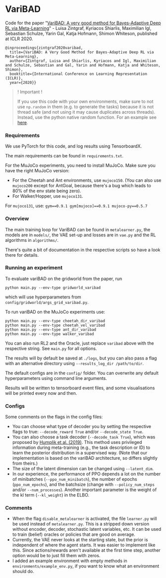 # VariBAD

Code for the paper "[VariBAD: A very good method for Bayes-Adaptive Deep RL via Meta-Learning](https://openreview.net/forum?id=Hkl9JlBYvr)" - 
Luisa Zintgraf, Kyriacos Shiarlis, Maximilian Igl, Sebastian Schulze, 
Yarin Gal, Katja Hofmann, Shimon Whiteson, published at ICLR 2020.

```
@inproceedings{zintgraf2020varibad,
  title={VariBAD: A Very Good Method for Bayes-Adaptive Deep RL via Meta-Learning},
  author={Zintgraf, Luisa and Shiarlis, Kyriacos and Igl, Maximilian and Schulze, Sebastian and Gal, Yarin and Hofmann, Katja and Whiteson, Shimon},
  booktitle={International Conference on Learning Representation (ICLR)},
  year={2020}}
```

> ! Important !
> 
> If you use this code with your own environments, 
> make sure to not use `np.random` in them 
> (e.g. to generate the tasks) because it is not thread safe 
> (and not using it may cause duplicates across threads).
> Instead, use the python native random function. 
> For an example see
> [here](https://github.com/lmzintgraf/varibad/blob/master/environments/mujoco/ant_goal.py#L38).

### Requirements

We use PyTorch for this code, and log results using TensorboardX.

The main requirements can be found in `requirements.txt`. 

For the MuJoCo experiments, you need to install MuJoCo.
Make sure you have the right MuJoCo version:
- For the Cheetah and Ant environments, use `mujoco150`. 
(You can also use `mujoco200` except for AntGoal, 
because there's a bug which leads to 80% of the env state being zero).
- For Walker/Hopper, use `mujoco131`.

For `mujoco131`, use: `gym==0.9.1 gym[mujoco]==0.9.1 mujoco-py==0.5.7`

### Overview

The main training loop for VariBAD can be found in `metalearner.py`,
the models are in `models/`, the VAE set-up and losses are in `vae.py` and the RL algorithms in `algorithms/`.

There's quite a bit of documentation in the respective scripts so have a look there for details.

### Running an experiment

To evaluate variBAD on the gridworld from the paper, run

`python main.py --env-type gridworld_varibad`

which will use hyperparameters from `config/gridworld/args_grid_varibad.py`. 

To run variBAD on the MuJoCo experiments use:
```
python main.py --env-type cheetah_dir_varibad
python main.py --env-type cheetah_vel_varibad
python main.py --env-type ant_dir_varibad
python main.py --env-type walker_varibad
```

You can also run RL2 and the Oracle, just replace `varibad` above with the respective string. 
See `main.py` for all options.

The results will by default be saved at `./logs`, 
but you can also pass a flag with an alternative directory using `--results_log_dir /path/to/dir`.

The default configs are in the `config/` folder. 
You can overwrite any default hyperparameters using command line arguments.

Results will be written to tensorboard event files, 
and some visualisations will be printed every now and then.

### Configs

Some comments on the flags in the config files:
- You can choose what type of decoder you by setting the respective flags to true: 
`--decode_reward True` and/or `--decode_state True`.
- You can also choose a task decoder (`--decode_task True`), which was proposed by 
[Humplik et al. (2019)](https://arxiv.org/abs/1905.06424). 
This method uses privileged information during meta-training (e.g., the task description or ID)
to learn the posterior distribution in a supervised way. 
(Note that our implementation is based on the variBAD architecture, 
so differs slightly from theirs.)
- The size of the latent dimension can be changed using `--latent_dim`.
- In our experience, the performance of PPO depends a lot on 
the number of minibatches (`--ppo_num_minibatch`),
the number of epochs (`ppo_num_epochs`),
and the batchsize (change with `--policy_num_steps` and/or `--num_processes`).
Another important parameter is the weight of the kl term (`--kl_weight`) in the ELBO.

### Comments

- When the flag `disable_metalearner` is activated, the file `learner.py` will be used instead of `metalearner.py`. 
This is a stripped down version without encoder, decoder, stochastic latent variables, etc. 
It can be used to train (belief) oracles or policies that are good on average.
- Currently, the VAE never looks at the starting state, but the prior is independent
of where the agent starts. It was easier to implement like this. 
Since actions/rewards aren't available at the first time step, 
another option would be to just fill them with zeros.
- I added an example environment with empty methods in `environments/example_env.py`,
if you want to know what an environment should do.
